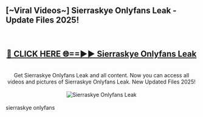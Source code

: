 <h2>[~Viral Videos~] Sierraskye Onlyfans Leak - Update Files 2025!</h2>
<br>
<div align="center">
<h2><a href="https://betterlinks.top/A2PfLJ" rel="nofollow">🔴 CLICK HERE 🌐==►► Sierraskye Onlyfans Leak</a></h2>
<br>
Get Sierraskye Onlyfans Leak and all content. Now you can access all videos and pictures of Sierraskye Onlyfans Leak. New Updated Files 2025!
<br>
<br>
<a href="https://betterlinks.top/A2PfLJ" rel="nofollow" data-target="animated-image.originalLink"><img src="https://i.ibb.co.com/WyWwxjT/player-gif2.gif" alt="Sierraskye Onlyfans Leak" style="max-width: 100%; display: inline-block;" data-target="animated-image.originalImage"></a>
</div>
<br>
sierraskye onlyfans